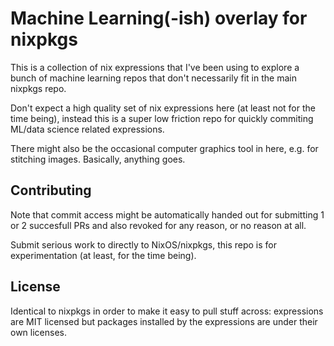 # Machine Learning(-ish) overlay for nixpkgs

This is a collection of nix expressions that I've been using to explore a bunch of machine learning repos that don't necessarily fit in the main nixpkgs repo.

Don't expect a high quality set of nix expressions here (at least not for the time being), instead this is a super low friction repo for quickly commiting ML/data science related expressions.

There might also be the occasional computer graphics tool in here, e.g. for stitching images. Basically, anything goes.

## Contributing

Note that commit access might be automatically handed out for submitting 1 or 2 succesfull PRs and also revoked for any reason, or no reason at all.

Submit serious work to directly to NixOS/nixpkgs, this repo is for experimentation (at least, for the time being).

## License

Identical to nixpkgs in order to make it easy to pull stuff across: expressions are MIT licensed but packages installed by the expressions are under their own licenses.
